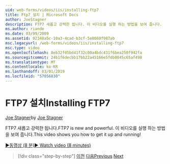 ```yaml
---
uid: web-forms/videos/iis/installing-ftp7
title: Ftp7 설치 | Microsoft Docs
author: JoeStagner
description: FTP7 새롭고 강력한 됩니다. 이 비디오를 실행 하는 방법을 보여 줍니다.
ms.author: riande
ms.date: 03/09/2009
ms.assetid: 92348a5c-10a3-4cad-b3cf-5e8669f987ab
msc.legacyurl: /web-forms/videos/iis/installing-ftp7
msc.type: video
ms.openlocfilehash: 8eb32f05bd41f32c00a4bdc431f6bea250f942fa
ms.sourcegitcommit: 24b1f6decbb17bb22a45166e5fdb0845c65af498
ms.translationtype: MT
ms.contentlocale: ko-KR
ms.lasthandoff: 03/01/2019
ms.locfileid: "57056030"
---
```

<a name="installing-ftp7"></a><span data-ttu-id="fd9fa-104">FTP7 설치</span><span class="sxs-lookup"><span data-stu-id="fd9fa-104">Installing FTP7</span></span>
====================
<span data-ttu-id="fd9fa-105">[Joe Stagner](https://github.com/JoeStagner)</span><span class="sxs-lookup"><span data-stu-id="fd9fa-105">by [Joe Stagner](https://github.com/JoeStagner)</span></span>

<span data-ttu-id="fd9fa-106">FTP7 새롭고 강력한 됩니다.</span><span class="sxs-lookup"><span data-stu-id="fd9fa-106">FTP7 is new and powerful.</span></span> <span data-ttu-id="fd9fa-107">이 비디오를 실행 하는 방법을 보여 줍니다.</span><span class="sxs-lookup"><span data-stu-id="fd9fa-107">This video shows you how to get it up and running!</span></span>

[<span data-ttu-id="fd9fa-108">&#9654;동영상 (8 분)</span><span class="sxs-lookup"><span data-stu-id="fd9fa-108">&#9654; Watch video (8 minutes)</span></span>](https://channel9.msdn.com/Blogs/ASP-NET-Site-Videos/installing-ftp7)

> [!div class="step-by-step"]
> <span data-ttu-id="fd9fa-109">[이전](creating-a-site-with-iis7-manager.md)
> [다음](bit-rate-throttling.md)</span><span class="sxs-lookup"><span data-stu-id="fd9fa-109">[Previous](creating-a-site-with-iis7-manager.md)
[Next](bit-rate-throttling.md)</span></span>
